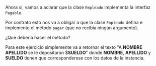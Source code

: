 Ahora sí, vamos a aclarar que la clase `Empleado` implementa la interfaz `Pagable`.

Por contrato esto nos va a obligar a que la clase `Empleado` defina e implemente el método `pagar` (que no recibía ningún argumento).

¿Que debería hacer el método?

Para este ejercicio simplemente va a retornar el texto "A **NOMBRE** **APELLIDO** se le depositaron $**SUELDO**" donde **NOMBRE**, **APELLIDO** y **SUELDO** tienen que corresponderese con los datos de la instancia.